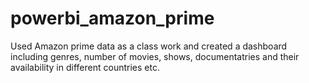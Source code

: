 # powerbi_amazon_prime

Used Amazon prime data as a class work and created a dashboard including genres, number of movies, shows, documentatries and their availability in different countries etc.
